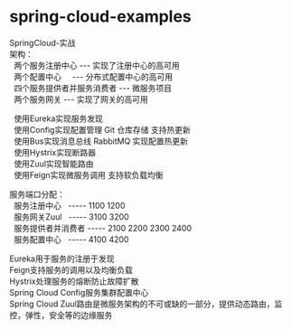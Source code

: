 # spring-cloud-examples
SpringCloud-实战  
架构：  
&nbsp;&nbsp;两个服务注册中心            --- 实现了注册中心的高可用  
&nbsp;&nbsp;两个配置中心              --- 分布式配置中心的高可用   
&nbsp;&nbsp;四个服务提供者并服务消费者  --- 微服务项目  
&nbsp;&nbsp;两个服务网关                --- 实现了网关的高可用

&nbsp;&nbsp;使用Eureka实现服务发现    
&nbsp;&nbsp;使用Config实现配置管理  Git 仓库存储 支持热更新    
&nbsp;&nbsp;使用Bus实现消息总线 RabbitMQ  实现配置热更新  
&nbsp;&nbsp;使用Hystrix实现断路器  
&nbsp;&nbsp;使用Zuul实现智能路由  
&nbsp;&nbsp;使用Feign实现微服务调用 支持软负载均衡  

服务端口分配：  
&nbsp;&nbsp;服务注册中心      -----   1100   1200  
&nbsp;&nbsp;服务网关Zuul      -----   3100   3200    
&nbsp;&nbsp;服务提供者并消费者 -----   2100   2200   2300   2400   
&nbsp;&nbsp;服务配置中心      -----   4100   4200

Eureka用于服务的注册于发现  
Feign支持服务的调用以及均衡负载  
Hystrix处理服务的熔断防止故障扩散  
Spring Cloud Config服务集群配置中心  
Spring Cloud Zuul路由是微服务架构的不可或缺的一部分，提供动态路由，监控，弹性，安全等的边缘服务  
 
